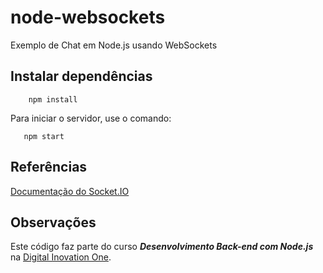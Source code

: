 # node-websockets
Exemplo de Chat em Node.js usando WebSockets

## Instalar dependências
```
    npm install
```

Para iniciar o servidor, use o comando:

```
   npm start
```

## Referências
[Documentação do Socket.IO](https://socket.io)

## Observações
Este código faz parte do curso **_Desenvolvimento Back-end com Node.js_** na [Digital Inovation One](https://digitalinnovation.one/cursos/desenvolvimento-back-end-com-nodejs).
